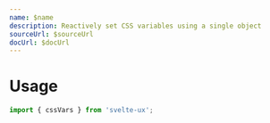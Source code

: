 ```yaml
---
name: $name
description: Reactively set CSS variables using a single object
sourceUrl: $sourceUrl
docUrl: $docUrl
---
```


<script lang="ts">
	import { subDays, subMonths } from 'date-fns';

	import Preview from '$lib/components/Preview.svelte';
	import TextField from '$lib/components/TextField.svelte';

	import cssVars from '$lib/actions/cssVars';

	let background = '#ddd';
	let border = '1px solid #aaa';
</script>

# Usage

```js
import { cssVars } from 'svelte-ux';
```

<Preview>
	<div class="grid gap-4" use:cssVars={{ background, border }}>
		<div class="w-10 h-10 rounded" style="background-color: var(--background); border: var(--border)" />
		<div class="grid grid-flow-col gap-2">
			<TextField label="Background" bind:value={background} />
			<TextField label="Border" bind:value={border} />
		</div>
	</div>
</Preview>
